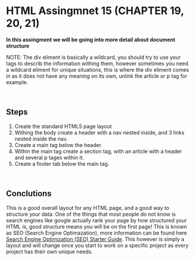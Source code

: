# HTML Assingmnet 15 (CHAPTER 19, 20, 21)

**In this assingment we will be going into more detail about document structure**

NOTE: The div eliment is basically a wildcard, you should try to use your tags to describ the information withing them, however sometimes you need a wildcard eliment for unique situations, this is where the div eliment comes in as it does not have any meaning on its own, unlink the article or p tag for example.

<br>

## Steps

1. Create the standard HTML5 page layout
2. Withing the body create a header with a nav nested inside, and 3 links nested inside the nav.
3. Create a main tag below the header.
4. Within the main tag create a section tag, with an article with a header and several p tages within it.
4. Create a footer tab below the main tag.

<br>

## Conclutions

This is a good overall layout for any HTML page, and a good way to structure your data. One of the things that most people do not know is search engines like google actually rank your page by how structured your HTML is, good structure means you will be on the first page! This is known as SEO (Search Engine Optimazation), more information can be found here [Search Engine Optimization (SEO) Starter Guide](https://support.google.com/webmasters/answer/7451184?hl=en). This however is simply a layout and will change once you start to work on a specific project as every project has their own unique needs.


